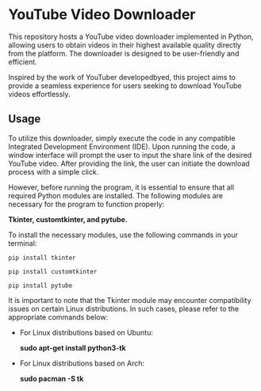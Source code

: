 # YouTube Video Downloader

This repository hosts a YouTube video downloader implemented in Python, allowing users to obtain videos in their highest available quality directly from the platform. The downloader is designed to be user-friendly and efficient.

Inspired by the work of YouTuber developedbyed, this project aims to provide a seamless experience for users seeking to download YouTube videos effortlessly.

## Usage

To utilize this downloader, simply execute the code in any compatible Integrated Development Environment (IDE). Upon running the code, a window interface will prompt the user to input the share link of the desired YouTube video. After providing the link, the user can initiate the download process with a simple click.

However, before running the program, it is essential to ensure that all required Python modules are installed. The following modules are necessary for the program to function properly: 

**Tkinter, customtkinter, and pytube.**

To install the necessary modules, use the following commands in your terminal:

`pip install tkinter`

`pip install customtkinter`

`pip install pytube`

It is important to note that the Tkinter module may encounter compatibility issues on certain Linux distributions. In such cases, please refer to the appropriate commands below:

- For Linux distributions based on Ubuntu:

  **sudo apt-get install python3-tk**

- For Linux distributions based on Arch:
  
  **sudo pacman -S tk**
